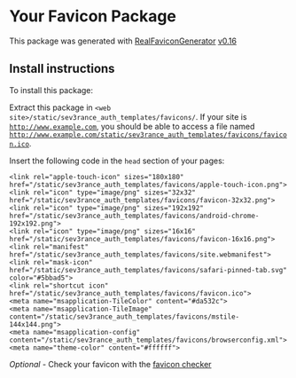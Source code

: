 # Your Favicon Package

This package was generated with [RealFaviconGenerator](https://realfavicongenerator.net/) [v0.16](https://realfavicongenerator.net/change_log#v0.16)

## Install instructions

To install this package:

Extract this package in <code>&lt;web site&gt;/static/sev3rance_auth_templates/favicons/</code>. If your site is <code>http://www.example.com</code>, you should be able to access a file named <code>http://www.example.com/static/sev3rance_auth_templates/favicons/favicon.ico</code>.

Insert the following code in the `head` section of your pages:

    <link rel="apple-touch-icon" sizes="180x180" href="/static/sev3rance_auth_templates/favicons/apple-touch-icon.png">
    <link rel="icon" type="image/png" sizes="32x32" href="/static/sev3rance_auth_templates/favicons/favicon-32x32.png">
    <link rel="icon" type="image/png" sizes="192x192" href="/static/sev3rance_auth_templates/favicons/android-chrome-192x192.png">
    <link rel="icon" type="image/png" sizes="16x16" href="/static/sev3rance_auth_templates/favicons/favicon-16x16.png">
    <link rel="manifest" href="/static/sev3rance_auth_templates/favicons/site.webmanifest">
    <link rel="mask-icon" href="/static/sev3rance_auth_templates/favicons/safari-pinned-tab.svg" color="#5bbad5">
    <link rel="shortcut icon" href="/static/sev3rance_auth_templates/favicons/favicon.ico">
    <meta name="msapplication-TileColor" content="#da532c">
    <meta name="msapplication-TileImage" content="/static/sev3rance_auth_templates/favicons/mstile-144x144.png">
    <meta name="msapplication-config" content="/static/sev3rance_auth_templates/favicons/browserconfig.xml">
    <meta name="theme-color" content="#ffffff">

*Optional* - Check your favicon with the [favicon checker](https://realfavicongenerator.net/favicon_checker)
